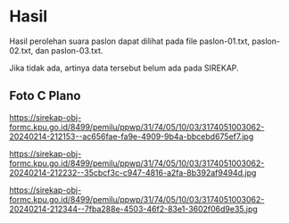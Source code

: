 # Hasil

Hasil perolehan suara paslon dapat dilihat pada file paslon-01.txt, paslon-02.txt, dan paslon-03.txt.

Jika tidak ada, artinya data tersebut belum ada pada SIREKAP.

## Foto C Plano

https://sirekap-obj-formc.kpu.go.id/8499/pemilu/ppwp/31/74/05/10/03/3174051003062-20240214-212153--ac656fae-fa9e-4909-9b4a-bbcebd675ef7.jpg

https://sirekap-obj-formc.kpu.go.id/8499/pemilu/ppwp/31/74/05/10/03/3174051003062-20240214-212232--35cbcf3c-c947-4816-a2fa-8b392af9494d.jpg

https://sirekap-obj-formc.kpu.go.id/8499/pemilu/ppwp/31/74/05/10/03/3174051003062-20240214-212344--7fba288e-4503-46f2-83e1-3602f06d9e35.jpg
